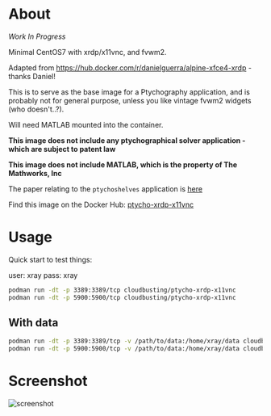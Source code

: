 # About

*Work In Progress*

Minimal CentOS7 with xrdp/x11vnc, and fvwm2.

Adapted from https://hub.docker.com/r/danielguerra/alpine-xfce4-xrdp - thanks Daniel!

This is to serve as the base image for a Ptychography application, and is probably not
for general purpose, unless you like vintage fvwm2 widgets (who doesn't..?).

Will need MATLAB mounted into the container.

**This image does not include any ptychographical solver application - which are subject to patent law**

**This image does not include MATLAB, which is the property of The Mathworks, Inc**

The paper relating to the `ptychoshelves` application is [here](http://scripts.iucr.org/cgi-bin/paper?zy5001)

Find this image on the Docker Hub: [ptycho-xrdp-x11vnc](https://hub.docker.com/repository/docker/cloudbusting/ptycho-xrdp-x11vnc)

# Usage

Quick start to test things:

user: xray
pass: xray

```bash
podman run -dt -p 3389:3389/tcp cloudbusting/ptycho-xrdp-x11vnc
podman run -dt -p 5900:5900/tcp cloudbusting/ptycho-xrdp-x11vnc
```

With data
---------
```bash
podman run -dt -p 3389:3389/tcp -v /path/to/data:/home/xray/data cloudbusting/ptycho-xrdp-x11vnc
podman run -dt -p 5900:5900/tcp -v /path/to/data:/home/xray/data cloudbusting/ptycho-xrdp-x11vnc
```

# Screenshot

![screenshot](https://user-images.githubusercontent.com/56673286/78801228-50821d00-79b4-11ea-92f0-c8dffe632a81.png)
